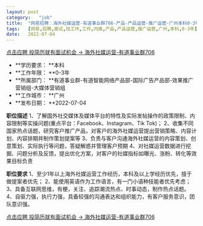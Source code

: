 ```yaml
---
layout:	post
category:	"job"
title:	"网易招聘：海外社媒运营-有道事业群706-产品-产品运营-推广运营-广州本科0-3年"
tags:	[网易,招聘,面试,找工作,工作,内推,产品,产品运营,推广运营,广州,本科,0-3年]
date:	2022-07-04
---
```


[点击应聘 投简历就有面试机会 -> 海外社媒运营-有道事业群706](http://mobile.bole.netease.com/bole/boleDetail?id=40580&employeeId=346f03c3cda5f04c&key=all)



- **学历要求： **本科
- **工作年限： **0-3年
- **所属部门： **有道事业群-有道智能网络产品部-国际广告产品部-效果推广营销组-大媒体营销组
- **工作城市： **广州
- **发布日期： **2022-07-04



**职位描述**
1、了解国外社交媒体及媒体平台的特性及实际发帖操作的政策限制、内容限制等实操问题(重点平台：Facebook、Instagram、Tik Tok)；
2、收集不同国家热点话题，研究客户推广产品，对客户的海外社媒运营提出营销策略、内容计划、内容排期并制作策划提案等
3、负责与客户沟通海外社媒运营的内容策划、创意策划、实际执行等问题，答疑解惑并管理客户预期
4、对社媒运营数据进行挖掘、问题分析及反馈，提出优化方案，对客户的社媒指标如曝光、涨粉、转化等效果目标负责




**职位要求**
1、至少1年以上海外社媒运营工作经历，本科及以上学经历优先，擅于做提案者优先；
2、能使用英语作为工作语言，有一门小语种技能者优先考虑；
3、具备互联网思维，有梗，关注、追踪潮流热点、时事动态，制作热点话题。
4、自驱力强，执行力强，具备较强的沟通表达和组织能力，有客户服务意识，团队意识强。





[点击应聘 投简历就有面试机会 -> 海外社媒运营-有道事业群706](http://mobile.bole.netease.com/bole/boleDetail?id=40580&employeeId=346f03c3cda5f04c&key=all)